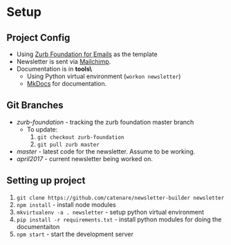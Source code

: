 # Setup

## Project Config
* Using [Zurb Foundation for Emails](http://foundation.zurb.com/emails.html) as the template
* Newsletter is sent via [Mailchimp](https://mailchimp.com).
* Documentation is in **tools\\**
  *  Using Python virtual environment (`workon newsletter`)
  * [MkDocs](http://www.mkdocs.org) for documentation.

## Git Branches
* *zurb-foundation* - tracking the zurb foundation master branch
  * To update:
    1. `git checkout zurb-foundation`
    1. `git pull zurb master`
* *master* - latest code for the newsletter. Assume to be working.
* *april2017* - current newsletter being worked on.

## Setting up project
1. `git clone https://github.com/catenare/newsletter-builder newsletter`
1. `npm install` - install node modules
1. `mkvirtualenv -a . newsletter` - setup python virtual environment
1. `pip install -r requirements.txt` - install python modules for doing the documentaiton
1. `npm start` - start the development server
